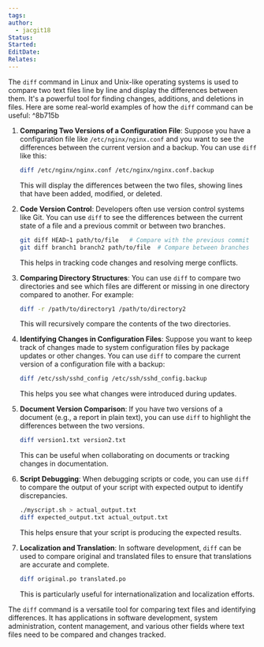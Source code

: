 ```yaml
---
tags: 
author:
  - jacgit18
Status: 
Started: 
EditDate: 
Relates:
---
```

The `diff` command in Linux and Unix-like operating systems is used to compare two text files line by line and display the differences between them. It's a powerful tool for finding changes, additions, and deletions in files. Here are some real-world examples of how the `diff` command can be useful: ^8b715b

1. **Comparing Two Versions of a Configuration File**:
   Suppose you have a configuration file like `/etc/nginx/nginx.conf` and you want to see the differences between the current version and a backup. You can use `diff` like this:

   ```bash
   diff /etc/nginx/nginx.conf /etc/nginx/nginx.conf.backup
   ```

   This will display the differences between the two files, showing lines that have been added, modified, or deleted.

2. **Code Version Control**:
   Developers often use version control systems like Git. You can use `diff` to see the differences between the current state of a file and a previous commit or between two branches.

   ```bash
   git diff HEAD~1 path/to/file   # Compare with the previous commit
   git diff branch1 branch2 path/to/file  # Compare between branches
   ```

   This helps in tracking code changes and resolving merge conflicts.

3. **Comparing Directory Structures**:
   You can use `diff` to compare two directories and see which files are different or missing in one directory compared to another. For example:

   ```bash
   diff -r /path/to/directory1 /path/to/directory2
   ```

   This will recursively compare the contents of the two directories.

4. **Identifying Changes in Configuration Files**:
   Suppose you want to keep track of changes made to system configuration files by package updates or other changes. You can use `diff` to compare the current version of a configuration file with a backup:

   ```bash
   diff /etc/ssh/sshd_config /etc/ssh/sshd_config.backup
   ```

   This helps you see what changes were introduced during updates.

5. **Document Version Comparison**:
   If you have two versions of a document (e.g., a report in plain text), you can use `diff` to highlight the differences between the two versions.

   ```bash
   diff version1.txt version2.txt
   ```

   This can be useful when collaborating on documents or tracking changes in documentation.

6. **Script Debugging**:
   When debugging scripts or code, you can use `diff` to compare the output of your script with expected output to identify discrepancies.

   ```bash
   ./myscript.sh > actual_output.txt
   diff expected_output.txt actual_output.txt
   ```

   This helps ensure that your script is producing the expected results.

7. **Localization and Translation**:
   In software development, `diff` can be used to compare original and translated files to ensure that translations are accurate and complete.

   ```bash
   diff original.po translated.po
   ```

   This is particularly useful for internationalization and localization efforts.

The `diff` command is a versatile tool for comparing text files and identifying differences. It has applications in software development, system administration, content management, and various other fields where text files need to be compared and changes tracked.